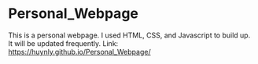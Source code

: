 # Personal_Webpage
This is a personal webpage. I used HTML, CSS, and Javascript to build up.
It will be updated frequently. 
Link: https://huynly.github.io/Personal_Webpage/
